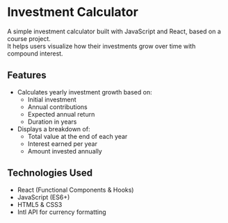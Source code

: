 # Investment Calculator

A simple investment calculator built with JavaScript and React, based on a course project.  
It helps users visualize how their investments grow over time with compound interest.

## Features

- Calculates yearly investment growth based on:
  - Initial investment
  - Annual contributions
  - Expected annual return
  - Duration in years
- Displays a breakdown of:
  - Total value at the end of each year
  - Interest earned per year
  - Amount invested annually

## Technologies Used

- React (Functional Components & Hooks)
- JavaScript (ES6+)
- HTML5 & CSS3
- Intl API for currency formatting
